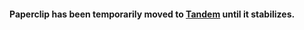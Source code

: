 #### Paperclip has been temporarily moved to [Tandem](https://github.com/crcn/tandem/tree/master/packages/paperclip) until it stabilizes.
